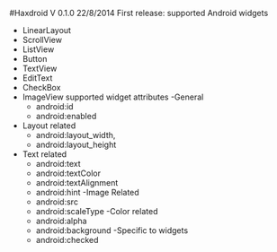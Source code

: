 #Haxdroid V 0.1.0 22/8/2014
First release: 
supported Android widgets
- LinearLayout
- ScrollView
- ListView
- Button
- TextView
- EditText
- CheckBox
- ImageView
supported widget attributes
-General
	- android:id
	- android:enabled
- Layout related
	- android:layout_width,
	- android:layout_height
- Text related
	- android:text
	- android:textColor
	- android:textAlignment
	- android:hint
-Image Related	
	- android:src
	- android:scaleType
-Color related
	- android:alpha
	- android:background
-Specific to widgets
	- android:checked
